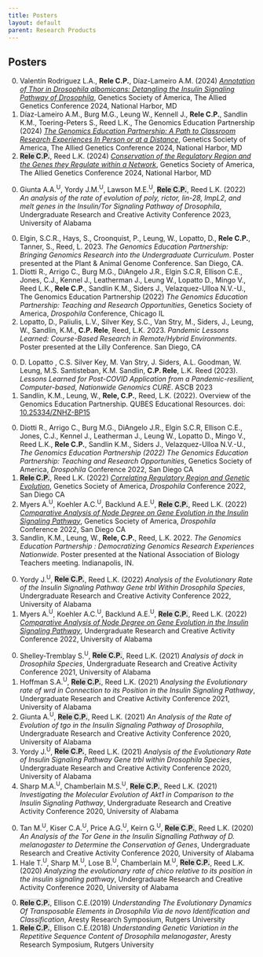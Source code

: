 ```yaml
---
title: Posters
layout: default
parent: Research Products
---
```


## Posters

<!-- #TAGC 2024 -->
0. Valentín Rodriguez L.A., **Rele C.P.**, Díaz-Lameiro A.M. (2024) [_Annotation of Thor in Drosophila albomicans: Detangling the Insulin Signaling Pathway of Drosophila_](/assets/pdfs/posters/TAGC2024-valentin-rodriguez.pdf), Genetics Society of America, The Allied Genetics Conference 2024, National Harbor, MD
0. Díaz-Lameiro A.M., Burg M.G., Leung W., Kennell J., **Rele C.P.**, Sandlin K.M., Toering-Peters S., Reed L.K., The Genomics Education Partnership (2024) [_The Genomics Education Partnership: A Path to Classroom Research Experiences In Person or at a Distance_](/assets/pdfs/posters/TAGC2024-alondra_diaz.pdf), Genetics Society of America, The Allied Genetics Conference 2024, National Harbor, MD
0. <span style="background-color: #70707030">**Rele C.P.**</span>, Reed L.K. (2024) [_Conservation of the Regulatory Region and the Genes they Regulate within a Network_](/assets/pdfs/posters/TAGC24_poster-rele.pdf), Genetics Society of America, The Allied Genetics Conference 2024, National Harbor, MD
<!-- UA - URCA 2023 -->
0. Giunta A.A.<sup>U</sup>, Yordy J.M.<sup>U</sup>, Lawson M.E.<sup>U</sup>, <span style="background-color: #70707030">**Rele C.P.**</span>, Reed L.K. (2022) _An analysis of the rate of evolution of poly, rictor, lin-28, ImpL2, and melt genes in the Insulin/Tor Signaling Pathway of Drosophila_, Undergraduate Research and Creative Activity Conference 2023, University of Alabama
<!-- GSA - #Dros23 2023 -->
0. Elgin, S.C.R., Hays, S., Croonquist, P., Leung, W., Lopatto, D., **Rele C.P.**, Tanner, S., Reed, L. 2023. _The Genomics Education Partnership: Bringing Genomics Research into the Undergraduate Curriculum_. Poster presented at the Plant & Animal Genome Conference. San Diego, CA.
0. Diotti R., Arrigo C., Burg M.G., DiAngelo J.R., Elgin S.C.R, Ellison C.E., Jones, C.J., Kennel J., Leatherman J., Leung W., Lopatto D., Mingo V., Reed L.K., **Rele C.P.**, Sandlin K.M., Siders J., Velazquez-Ulloa N.V.-U., The Genomics Education Partnership (2022) _The Genomics Education Partnership: Teaching and Research Opportunities_, Genetics Society of America, _Drospohila_ Conference, Chicago IL
0. Lopatto, D., Paliulis, L.V., Silver Key, S.C., Van Stry, M., Siders, J., Leung, W., Sandlin, K.M., **C.P. Rele**, Reed, L.K. 2023. _Pandemic Lessons Learned: Course-Based Research in Remote/Hybrid Environments_. Poster presented at the Lilly Conference. San Diego, CA
<!-- GEP - QUBES -->
0. D. Lopatto , C.S. Silver Key, M. Van Stry, J. Siders, A.L. Goodman, W. Leung, M.S. Santisteban, K.M. Sandlin, **C.P. Rele**, L.K. Reed (2023). _Lessons Learned for Post-COVID Application from a Pandemic-resilient, Computer-based, Nationwide Genomics CURE_. ASCB 2023
0. Sandlin, K.M., Leung, W., **Rele, C.P.**, Reed, L.K. (2022). Overview of the Genomics Education Partnership. QUBES Educational Resources. doi: [10.25334/ZNHZ-BP15](https://qubeshub.org/publications/3569/1)
<!-- GSA - #Dros22 2022 -->
0. Diotti R., Arrigo C., Burg M.G., DiAngelo J.R., Elgin S.C.R, Ellison C.E., Jones, C.J., Kennel J., Leatherman J., Leung W., Lopatto D., Mingo V., Reed L.K., **Rele C.P.**, Sandlin K.M., Siders J., Velazquez-Ulloa N.V.-U., _The Genomics Education Partnership (2022) The Genomics Education Partnership: Teaching and Research Opportunities_, Genetics Society of America, _Drospohila_ Conference 2022, San Diego CA
0. <span style="background-color: #70707030">**Rele C.P.**</span>, Reed L.K. (2022) [_Correlating Regulatory Region and Genetic Evolution_](/assets/pdfs/posters/droscon2022-rele.pdf), Genetics Society of America, _Drospohila_ Conference 2022, San Diego CA
0. Myers A.<sup>U</sup>, Koehler A.C.<sup>U</sup>, Backlund A.E.<sup>U</sup>, <span style="background-color: #70707030">**Rele C.P.**</span>, Reed L.K. (2022) [_Comparative Analysis of Node Degree on Gene Evolution in the Insulin Signaling Pathway_](/assets/pdfs/posters/droscon2022-backlund.pdf), Genetics Society of America, _Drospohila_ Conference 2022, San Diego CA
0. Sandlin, K.M., Leung, W., **Rele, C.P.**, Reed, L.K. 2022. _The Genomics Education Partnership : Democratizing Genomics Research Experiences Nationwide_. Poster presented at the National Association of Biology Teachers meeting. Indianapolis, IN.
<!-- UA - URCA 2022 -->
0. Yordy J.<sup>U</sup>, <span style="background-color: #70707030">**Rele C.P.**</span>, Reed L.K. (2022) _Analysis of the Evolutionary Rate of the Insulin Signaling Pathway Gene trbl Within Drosophila Species_, Undergraduate Research and Creative Activity Conference 2022, University of Alabama
0. Myers A.<sup>U</sup>, Koehler A.C.<sup>U</sup>, Backlund A.E.<sup>U</sup>, <span style="background-color: #70707030">**Rele C.P.**</span>, Reed L.K. (2022) [_Comparative Analysis of Node Degree on Gene Evolution in the Insulin Signaling Pathway_](/assets/pdfs/posters/urca2022-backlund.pdf), Undergraduate Research and Creative Activity Conference 2022, University of Alabama
<!-- UA - URCA 2021 -->
0. Shelley-Tremblay S.<sup>U</sup>, <span style="background-color: #70707030">**Rele C.P.**</span>, Reed L.K. (2021) _Analysis of dock in Drosophila Species_, Undergraduate Research and Creative Activity Conference 2021, University of Alabama
0. Hoffman S.A.<sup>U</sup>, <span style="background-color: #70707030">**Rele C.P.**</span>, Reed L.K. (2021) _Analysing the Evolutionary rate of wrd in Connection to its Position in the Insulin Signaling Pathway_, Undergraduate Research and Creative Activity Conference 2021, University of Alabama
0. Giunta A.<sup>U</sup>, <span style="background-color: #70707030">**Rele C.P.**</span>, Reed L.K. (2021) _An Analysis of the Rate of Evolution of tgo in the Insulin Signaling Pathway of Drosophila_, Undergraduate Research and Creative Activity Conference 2020, University of Alabama
0. Yordy J.<sup>U</sup>, <span style="background-color: #70707030">**Rele C.P.**</span>, Reed L.K. (2021) _Analysis of the Evolutionary Rate of Insulin Signaling Pathway Gene trbl within Drosophila Species_, Undergraduate Research and Creative Activity Conference 2020, University of Alabama
0. Sharp M.A.<sup>U</sup>, Chamberlain M.S.<sup>U</sup>, <span style="background-color: #70707030">**Rele C.P.**</span>, Reed L.K. (2021) _Investigating the Molecular Evolution of Akt1 in Comparison to the Insulin Signaling Pathway_, Undergraduate Research and Creative Activity Conference 2020, University of Alabama
<!-- UA - URCA 2020 -->
0. Tan M.<sup>U</sup>, Kiser C.A.<sup>U</sup>, Price A.G.<sup>U</sup>, Keirn G.<sup>U</sup>, <span style="background-color: #70707030">**Rele C.P.**</span>, Reed L.K. (2020) _An Analysis of the Tor Gene in the Insulin Signalling Pathway of D. melanogaster to Determine the Conservation of Genes_, Undergraduate Research and Creative Activity Conference 2020, University of Alabama
0. Hale T.<sup>U</sup>, Sharp M.<sup>U</sup>, Lose B.<sup>U</sup>, Chamberlain M.<sup>U</sup>, <span style="background-color: #70707030">**Rele C.P.**</span>, Reed L.K. (2020) _Analyzing the evolutionary rate of chico relative to its position in the insulin signaling pathway_, Undergraduate Research and Creative Activity Conference 2020, University of Alabama
<!-- RUTGERS -->
0. <span style="background-color: #70707030">**Rele C.P.**</span>, Ellison C.E.(2019) _Understanding The Evolutionary Dynamics Of Transposable Elements in Drosophila Via de novo Identification and Classification_, Aresty Research Symposium, Rutgers University  
0. <span style="background-color: #70707030">**Rele C.P.**</span>, Ellison C.E.(2018) _Understanding Genetic Variation in the Repetitive Sequence Content of Drosophila melanogaster_, Aresty Research Symposium, Rutgers University
